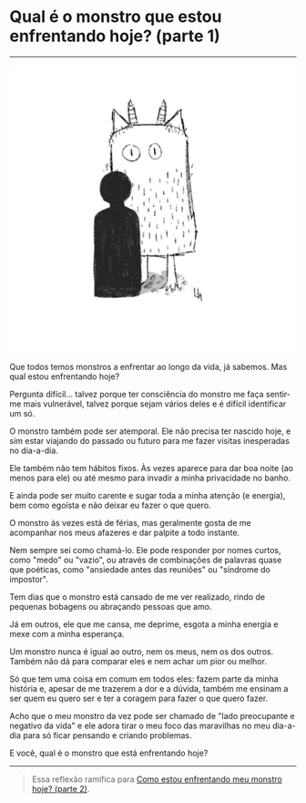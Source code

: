 # Qual é o monstro que estou enfrentando hoje? (parte 1)

---

![Monstro](./monster.jpeg)

Que todos temos monstros a enfrentar ao longo da vida, já sabemos. Mas qual estou enfrentando hoje?

Pergunta difícil... talvez porque ter consciência do monstro me faça sentir-me mais vulnerável, talvez porque sejam vários deles e é difícil identificar um só.

O monstro também pode ser atemporal. Ele não precisa ter nascido hoje, e sim estar viajando do passado ou futuro para me fazer visitas inesperadas no dia-a-dia.

Ele também não tem hábitos fixos. Às vezes aparece para dar boa noite (ao menos para ele) ou até mesmo para invadir a minha privacidade no banho.

E ainda pode ser muito carente e sugar toda a minha atenção (e energia), bem como egoísta e não deixar eu fazer o que quero.

O monstro às vezes está de férias, mas geralmente gosta de me acompanhar nos meus afazeres e dar palpite a todo instante.

Nem sempre sei como chamá-lo. Ele pode responder por nomes curtos, como "medo" ou "vazio", ou através de combinações de palavras quase que poéticas, como "ansiedade antes das reuniões" ou "síndrome do impostor".

Tem dias que o monstro está cansado de me ver realizado, rindo de pequenas bobagens ou abraçando pessoas que amo.

Já em outros, ele que me cansa, me deprime, esgota a minha energia e mexe com a minha esperança.

Um monstro nunca é igual ao outro, nem os meus, nem os dos outros. Também não dá para comparar eles e nem achar um pior ou melhor.

Só que tem uma coisa em comum em todos eles: fazem parte da minha história e, apesar de me trazerem a dor e a dúvida, também me ensinam a ser quem eu quero ser e ter a coragem para fazer o que quero fazer.

Acho que o meu monstro da vez pode ser chamado de "lado preocupante e negativo da vida" e ele adora tirar o meu foco das maravilhas no meu dia-a-dia para só ficar pensando e criando problemas.

E você, qual é o monstro que está enfrentando hoje?

---

> Essa reflexão ramifica para [Como estou enfrentando meu monstro hoje? (parte 2)](../2023-10-25-como-estou-enfrentando-meu-monstro-hoje-parte-2/content.md).